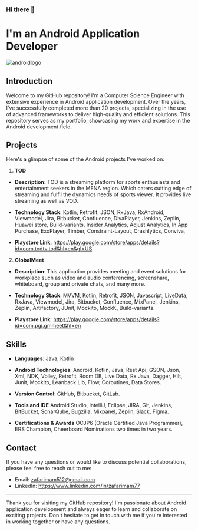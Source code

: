 ### Hi there 👋

# I'm an Android Application Developer


![androidlogo](https://github.com/ZafarQuaere/ZafarQuaere/assets/13943453/d0829b63-9aa2-43e4-a4bc-14299cafaccb)

## Introduction

Welcome to my GitHub repository! I'm a Computer Science Engineer with extensive experience in Android application development. Over the years, I've successfully completed more than 20 projects, specializing in the use of advanced frameworks to deliver high-quality and efficient solutions. This repository serves as my portfolio, showcasing my work and expertise in the Android development field.

## Projects

Here's a glimpse of some of the Android projects I've worked on:

1. **TOD**

  - **Description:** TOD is a streaming platform for sports enthusiasts and entertainment seekers in the MENA region. Which caters cutting edge of streaming and fulfil the dynamics needs of sports viewer. It provides live streaming as well as VOD. 

  - **Technology Stack**: Kotlin, Retrofit, JSON, RxJava, RxAndroid, Viewmodel, Jira, Bitbucket, Confluence, DivaPlayer, Jenkins, Zeplin, Huawei store, Build-variants, Insider Analytics, Adjust Analytics, In App Purchase, ExoPlayer, Timber, Constraint-Layout, Crashlytics, Conviva, 

 - **Playstore Link**: https://play.google.com/store/apps/details?id=com.todtv.tod&hl=en&gl=US

2. **GlobalMeet**
- **Description**: This application provides meeting and event solutions for workplace such as video and audio conferencing, screenshare, whiteboard, group and private chats, and many more. 

 - **Technology Stack**: MVVM, Kotlin, Retrofit, JSON, Javascript, LiveData, RxJava, Viewmodel, Jira, Bitbucket, Confluence, MixPanel, Jenkins, Zeplin, Artifactory, JUnit, Mockito, MockK, Build-variants.  

  - **Playstore Link**: https://play.google.com/store/apps/details?id=com.pgi.gmmeet&hl=en

## Skills

- **Languages**: Java, Kotlin
- **Android Technologies**: Android, Kotlin, Java, Rest Api, GSON, Json, Xml, NDK, Volley, Retrofit, Room DB, Live Data, Rx Java, Dagger, Hilt, Junit, Mockito, Leanback Lib, Flow, Coroutines, Data Stores.

- **Version Control**:  GitHub, Bitbucket, GitLab.
- **Tools and IDE** Android Studio, IntelliJ, Eclipse, JIRA, Git, Jenkins, BitBucket, SonarQube, Bugzilla, Mixpanel, Zeplin, Slack, Figma.
- **Certifications & Awards** OCJP6 (Oracle Certified Java  Programmer), ERS Champion, Cheerboard Nominations two times in two years.

## Contact

If you have any questions or would like to discuss potential collaborations, please feel free to reach out to me:

- Email:   zafarimam512@gmail.com
- LinkedIn:   https://www.linkedin.com/in/zafarimam77


-------
Thank you for visiting my GitHub repository! I'm passionate about Android application development and always eager to learn and collaborate on exciting projects. Don't hesitate to get in touch with me if you're interested in working together or have any questions.
